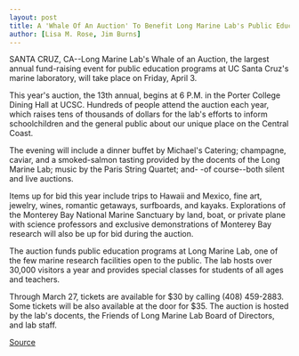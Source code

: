 ```yaml
---
layout: post
title: A 'Whale Of An Auction' To Benefit Long Marine Lab's Public Education Programs; Fun-Filled Evening On April 3
author: [Lisa M. Rose, Jim Burns]
---
```


SANTA CRUZ, CA--Long Marine Lab's Whale of an Auction, the largest  annual fund-raising event for public education programs at UC Santa  Cruz's marine laboratory, will take place on Friday, April 3.

This year's auction, the 13th annual, begins at 6 P.M. in the  Porter College Dining Hall at UCSC. Hundreds of people attend the  auction each year, which raises tens of thousands of dollars for the  lab's efforts to inform schoolchildren and the general public about our  unique place on the Central Coast.

The evening will include a dinner buffet by Michael's Catering;  champagne, caviar, and a smoked-salmon tasting provided by the  docents of the Long Marine Lab; music by the Paris String Quartet; and- -of course--both silent and live auctions.

Items up for bid this year include trips to Hawaii and Mexico,  fine art, jewelry, wines, romantic getaways, surfboards, and kayaks.  Explorations of the Monterey Bay National Marine Sanctuary by land,  boat, or private plane with science professors and exclusive  demonstrations of Monterey Bay research will also be up for bid during  the auction.

The auction funds public education programs at Long Marine Lab,  one of the few marine research facilities open to the public. The lab  hosts over 30,000 visitors a year and provides special classes for  students of all ages and teachers.

Through March 27, tickets are available for $30 by calling (408)  459-2883. Some tickets will be also available at the door for $35. The  auction is hosted by the lab's docents, the Friends of Long Marine Lab  Board of Directors, and lab staff.

[Source](http://www1.ucsc.edu/news_events/press_releases/archive/97-98/03-98/032398-Whale_of_an_Auction.html "Permalink to 032398-Whale_of_an_Auction")
